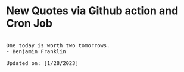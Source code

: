 # New Quotes via Github action and Cron Job

<pre>
<!-- #quote -->
One today is worth two tomorrows.
- Benjamin Franklin

Updated on: [1/28/2023]
<!-- #quoteEnd -->
</pre>
